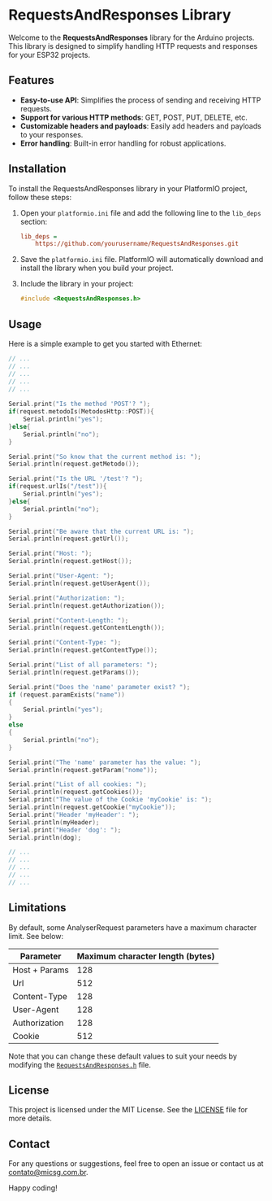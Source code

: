 # RequestsAndResponses Library

Welcome to the **RequestsAndResponses** library for the Arduino projects. This library is designed to simplify handling HTTP requests and responses for your ESP32 projects.

## Features

- **Easy-to-use API**: Simplifies the process of sending and receiving HTTP requests.
- **Support for various HTTP methods**: GET, POST, PUT, DELETE, etc.
- **Customizable headers and payloads**: Easily add headers and payloads to your responses.
- **Error handling**: Built-in error handling for robust applications.
## Installation

To install the RequestsAndResponses library in your PlatformIO project, follow these steps:

1. Open your `platformio.ini` file and add the following line to the `lib_deps` section:
    ```ini
    lib_deps =
        https://github.com/yourusername/RequestsAndResponses.git
    ```

2. Save the `platformio.ini` file. PlatformIO will automatically download and install the library when you build your project.

3. Include the library in your project:
    ```cpp
    #include <RequestsAndResponses.h>
    ```

## Usage

Here is a simple example to get you started with Ethernet:

```cpp
// ...
// ...
// ...
// ...
// ...
                    
Serial.print("Is the method 'POST'? ");
if(request.metodoIs(MetodosHttp::POST)){
    Serial.println("yes");
}else{
    Serial.println("no");
}

Serial.print("So know that the current method is: ");
Serial.println(request.getMetodo());

Serial.print("Is the URL '/test'? ");
if(request.urlIs("/test")){
    Serial.println("yes");
}else{
    Serial.println("no");
}

Serial.print("Be aware that the current URL is: ");
Serial.println(request.getUrl());

Serial.print("Host: ");
Serial.println(request.getHost());

Serial.print("User-Agent: ");
Serial.println(request.getUserAgent());

Serial.print("Authorization: ");
Serial.println(request.getAuthorization());

Serial.print("Content-Length: ");
Serial.println(request.getContentLength());

Serial.print("Content-Type: ");
Serial.println(request.getContentType());

Serial.print("List of all parameters: ");
Serial.println(request.getParams());

Serial.print("Does the 'name' parameter exist? ");
if (request.paramExists("name"))
{
    Serial.println("yes");
}
else
{
    Serial.println("no");
}

Serial.print("The 'name' parameter has the value: ");
Serial.println(request.getParam("nome"));

Serial.print("List of all cookies: ");
Serial.println(request.getCookies());
Serial.print("The value of the Cookie 'myCookie' is: ");
Serial.println(request.getCookie("myCookie"));
Serial.print("Header 'myHeader': ");
Serial.println(myHeader);
Serial.print("Header 'dog': ");
Serial.println(dog);

// ...
// ...
// ...
// ...
// ...

```

## Limitations

By default, some AnalyserRequest parameters have a maximum character limit. See below:

Parameter    | Maximum character length (bytes)
------------ | ---     |
Host + Params| 128     |
Url          | 512     |
Content-Type | 128     |
User-Agent   | 128     |
Authorization| 128     |
Cookie       | 512     |

Note that you can change these default values ​​to suit your needs by modifying the [`RequestsAndResponses.h`](https://github.com/MicSG-dev/RequestsAndResponses/blob/86c00fa5a755a7af7c25987d90a2f1600e2f19f3/src/RequestsAndResponses.h#L431-L440) file.

## License

This project is licensed under the MIT License. See the [LICENSE](https://github.com/MicSG-dev/RequestsAndResponses/blob/main/LICENSE) file for more details.

## Contact

For any questions or suggestions, feel free to open an issue or contact us at [contato@micsg.com.br](mailto:contato@micsg.com.br).

Happy coding!
